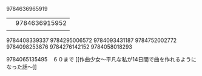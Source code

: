 9784636965919

|     |               |
| --- | ------------- |
|     | 9784636915952 |
|     |               |

9784408339337
9784295006572
9784093431187
9784752002772
9784098253876
9784276142152
9784058018293

9784065135495　６０まで
[[作曲少女～平凡な私が14日間で曲を作れるようになった話～]] 
